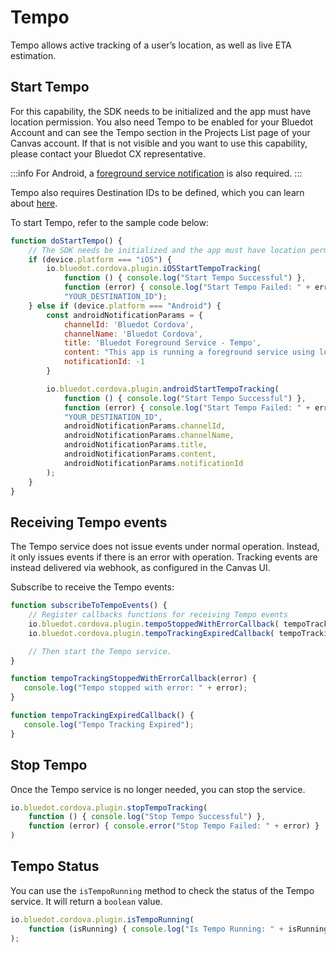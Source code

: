 Tempo
===============

Tempo allows active tracking of a user’s location, as well as live ETA estimation.

Start Tempo
-----------

For this capability, the SDK needs to be initialized and the app must have location permission. You also need Tempo to be enabled for your Bluedot Account and can see the Tempo section in the Projects List page of your Canvas account. If that is not visible and you want to use this capability, please contact your Bluedot CX representative.

:::info
For Android, a [foreground service notification](../Android/Location%20Permission%20&%20Notifications%20Best%20Practices.md) is also required.
:::

Tempo also requires Destination IDs to be defined, which you can learn about [here](../../../Tempo/Create%20your%20destinations.md).

To start Tempo, refer to the sample code below:

```js
function doStartTempo() {
    // The SDK needs be initialized and the app must have location permissions.
    if (device.platform === "iOS") {
        io.bluedot.cordova.plugin.iOSStartTempoTracking(
            function () { console.log("Start Tempo Successful") },
            function (error) { console.log("Start Tempo Failed: " + error) },
            "YOUR_DESTINATION_ID");
    } else if (device.platform === "Android") {
        const androidNotificationParams = {
            channelId: 'Bluedot Cordova',
            channelName: 'Bluedot Cordova',
            title: 'Bluedot Foreground Service - Tempo',
            content: "This app is running a foreground service using location services",
            notificationId: -1
        }

        io.bluedot.cordova.plugin.androidStartTempoTracking(
            function () { console.log("Start Tempo Successful") },
            function (error) { console.log("Start Tempo Failed: " + error) },
            "YOUR_DESTINATION_ID",
            androidNotificationParams.channelId,
            androidNotificationParams.channelName,
            androidNotificationParams.title,
            androidNotificationParams.content,
            androidNotificationParams.notificationId
        );
    }
}
```

Receiving Tempo events
----------------------

The Tempo service does not issue events under normal operation. Instead, it only issues events if there is an error with operation. Tracking events are instead delivered via webhook, as configured in the Canvas UI.

Subscribe to receive the Tempo events:
```js
function subscribeToTempoEvents() {
    // Register callbacks functions for receiving Tempo events
    io.bluedot.cordova.plugin.tempoStoppedWithErrorCallback( tempoTrackingStoppedWithErrorCallback );
    io.bluedot.cordova.plugin.tempoTrackingExpiredCallback( tempoTrackingExpiredCallback );

    // Then start the Tempo service.
}

function tempoTrackingStoppedWithErrorCallback(error) {
   console.log("Tempo stopped with error: " + error);
}

function tempoTrackingExpiredCallback() {
   console.log("Tempo Tracking Expired");
}
```

Stop Tempo
----------

Once the Tempo service is no longer needed, you can stop the service.

```js
io.bluedot.cordova.plugin.stopTempoTracking(
    function () { console.log("Stop Tempo Successful") },
    function (error) { console.error("Stop Tempo Failed: " + error) }
)
```

Tempo Status
------------

You can use the `isTempoRunning` method to check the status of the Tempo service. It will return a `boolean` value.
```js
io.bluedot.cordova.plugin.isTempoRunning(
    function (isRunning) { console.log("Is Tempo Running: " + isRunning) }
);
```